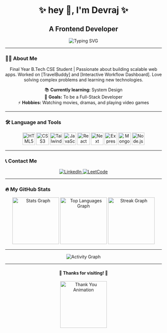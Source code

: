 <h1 align="center">✨ hey 👋, I'm Devraj ✨</h1>

<h2 align="center">A Frontend Developer</h2>
<div  align="center">
  <p>
  <img src="https://readme-typing-svg.herokuapp.com?font=Fira+Code&size=18&duration=3000&pause=1000&color=2F80ED&width=435&lines=Passionate+Learner;React+%7C+Next+%7C+Tailwind+%7C+JavaScript;Exploring+System+Design+and+Beyond" alt="Typing SVG" />
  </p>
</div>


---

<h3 align="left">👩‍💻 About Me</h3>

<p align="center">
  Final Year B.Tech CSE Student | Passionate about building scalable web apps.
  Worked on [TravelBuddy] and [Interactive Workflow Dashboard]. Love solving complex problems and learning new technologies.
</p>

<div align="center">
  📚 <strong>Currently learning:</strong> System Design<br>
  🎯 <strong>Goals:</strong> To be a Full-Stack Developer<br>
  ⚡ <strong>Hobbies:</strong> Watching movies, dramas, and playing video games
</div>

---

<h3 align="left">🛠 Language and Tools</h3>

<div align="center">
  <img src="https://cdn.jsdelivr.net/gh/devicons/devicon/icons/html5/html5-original.svg" height="40" alt="HTML5" />
  <img src="https://cdn.jsdelivr.net/gh/devicons/devicon/icons/css3/css3-original.svg" height="40" alt="CSS3" />
  <img src="https://cdn.jsdelivr.net/gh/devicons/devicon/icons/tailwindcss/tailwindcss-original-wordmark.svg" height="40" alt="TailwindCSS" />
  <img src="https://cdn.jsdelivr.net/gh/devicons/devicon/icons/javascript/javascript-original.svg" height="40" alt="JavaScript" />
  <img src="https://cdn.jsdelivr.net/gh/devicons/devicon/icons/react/react-original.svg" height="40" alt="React" />
  <img src="https://encrypted-tbn0.gstatic.com/images?q=tbn:ANd9GcS5_5E3Dg1hGPCfUMJJSdsDY80KHSNmx-ORqg&s" height="40" alt="Next" />
  <img src="https://cdn.jsdelivr.net/gh/devicons/devicon/icons/express/express-original.svg" height="40" alt="Express" />
  <img src="https://cdn.jsdelivr.net/gh/devicons/devicon/icons/mongodb/mongodb-original.svg" height="40" alt="MongoDB" />
  <img src="https://cdn.jsdelivr.net/gh/devicons/devicon/icons/nodejs/nodejs-original.svg" height="40" alt="Node.js" />
</div>

---

<h3 align="left">📞 Contact Me</h3>

<div align="center">
  <a href="https://www.linkedin.com/in/devraj-songara-24b536318/" target="_blank">
    <img src="https://img.shields.io/badge/LinkedIn-%230077B5.svg?style=for-the-badge&logo=linkedin&logoColor=white" alt="LinkedIn" />
  </a>
  <a href="https://leetcode.com/u/devraj894/" target="_blank">
    <img src="https://img.shields.io/badge/LeetCode-%230077B5.svg?style=for-the-badge&logo=LeetCode&logoColor=white" length="7p" alt="LeetCode" />
  </a>
</div>

---

<h3 align="left">🔥 My GitHub Stats</h3>

<div align="center">
  <img src="https://github-readme-stats.vercel.app/api?username=devraj894&show_icons=true&theme=radical" height="150" alt="Stats Graph" />
  <img src="https://github-readme-stats.vercel.app/api/top-langs?username=devraj894&locale=en&hide_title=false&layout=compact&card_width=320&langs_count=5&theme=tokyonight&hide_border=false" height="150" alt="Top Languages Graph" />
  <img src="https://streak-stats.demolab.com?user=devraj894&locale=en&mode=daily&theme=dracula&hide_border=false&border_radius=5" height="150" alt="Streak Graph" />
</div>

---

<p align="center">
  <img src="https://github-readme-activity-graph.vercel.app/graph?username=devraj894&bg_color=1F222E&color=00BFFF&line=2F80ED&point=FFFFFF&area=true&hide_border=true" alt="Activity Graph" />
</p>

---

<div align="center">
  <!-- Footer -->
  <h4>🌟 Thanks for visiting! 🌟</h4>
  <img src="https://media.giphy.com/media/26tn33aiTi1jkl6H6/giphy.gif" height="150" alt="Thank You Animation" />
</div>
